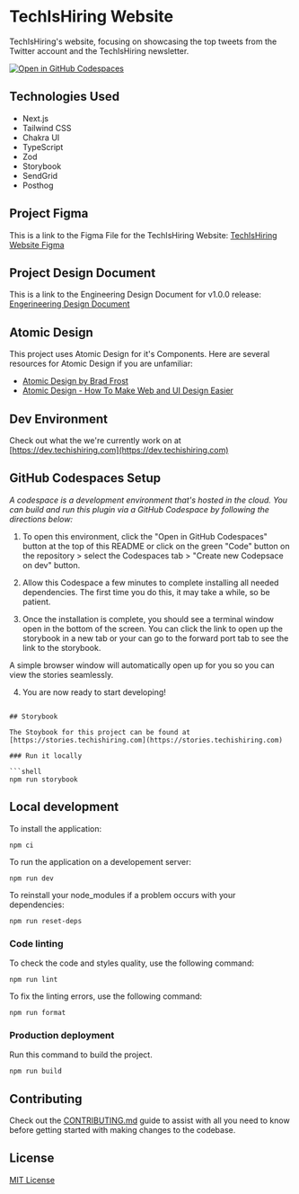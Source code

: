 # TechIsHiring Website

TechIsHiring's website, focusing on showcasing the top tweets from the Twitter account and the TechIsHiring newsletter.

[![Open in GitHub Codespaces](https://github.com/codespaces/badge.svg)](https://codespaces.new/TechIsHiring/techishiring-website)

## Technologies Used

- Next.js
- Tailwind CSS
- Chakra UI
- TypeScript
- Zod
- Storybook
- SendGrid
- Posthog

## Project Figma

This is a link to the Figma File for the TechIsHiring Website: [TechIsHiring Website Figma](https://www.figma.com/file/AHf38Z5LQ4v1YBIgJv0tsM/TechIsHiring?t=ItybLH9XnPZ96T8A-6)

## Project Design Document

This is a link to the Engineering Design Document for v1.0.0 release: [Engerineering Design Document](https://drive.google.com/file/d/15jYKdhq1NcL4rHJIvBxoLUuNlYRqOhMr/view?usp=sharing)

## Atomic Design

This project uses Atomic Design for it's Components. Here are several resources for Atomic Design if you are unfamiliar:

- [Atomic Design by Brad Frost](https://bradfrost.com/blog/post/atomic-web-design/)
- [Atomic Design - How To Make Web and UI Design Easier](https://www.youtube.com/watch?v=W3A33dmp17E)

## Dev Environment

Check out what the we're currently work on at [https://dev.techishiring.com](https://dev.techishiring.com)

## GitHub Codespaces Setup

_A codespace is a development environment that's hosted in the cloud. You can build and run this plugin via a GitHub Codespace by following the directions below:_

1. To open this environment, click the "Open in GitHub Codespaces" button at the top of this README or click on the green "Code" button on the repository > select the Codespaces tab > "Create new Codepsace on dev" button.

2. Allow this Codespace a few minutes to complete installing all needed dependencies. The first time you do this, it may take a while, so be patient.

3. Once the installation is complete, you should see a terminal window open in the bottom of the screen. You can click the link to open up the storybook in a new tab or your can go to the forward port tab to see the link to the storybook.

A simple browser window will automatically open up for you so you can view the stories seamlessly. 

4. You are now ready to start developing! 

```shell

## Storybook

The Stoybook for this project can be found at [https://stories.techishiring.com](https://stories.techishiring.com)

### Run it locally

```shell
npm run storybook
```

## Local development

To install the application:

```shell
npm ci
```

To run the application on a developement server:

```shell
npm run dev
```

To reinstall your node_modules if a problem occurs with your dependencies:

```shell
npm run reset-deps
```

### Code linting

To check the code and styles quality, use the following command:

```shell
npm run lint
```

To fix the linting errors, use the following command:

```shell
npm run format
```

### Production deployment

Run this command to build the project.

```shell
npm run build
```

## Contributing

Check out the [CONTRIBUTING.md](CONTRIBUTING.md) guide to assist with all you need to know before getting started with making changes to the codebase.

## License

[MIT License](LICENSE)
